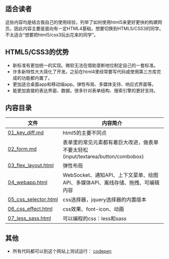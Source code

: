 ## 适合读者

这些内容均是结合我自己的使用经验，列举了如何使用html5来更好更快的构建网页。因此内容主要是面向有一定HTML4基础，想要切换到HTML5/CSS3的同学。不太适合“想要把html5/css3玩出花来的同学”。

## HTML5/CSS3的优势

* 新标准有更加统一的实现。微软无法在借助垄断地位制定自己的一套标准。
* 许多新特性大大简化了开发。之前在html4里经常要写代码或使用第三方库完成的功能都内置了。
* 更加适合桌面app和移动端app。弹性布局、多媒体支持、响应式界面等。
* 能更加直接的表达界面、数据。很多针对表单结构、搜索引擎的更好支持。

## 内容目录

| 文件 | 内容简介 |
| ------ | ------ |
| [01_key_diff.md](01_key_diff.md)  | html5的主要不同点 |
| [02_form.md](02_form.md)  | 表单里的常见元素都有着巨大改进，做表单不要太轻松(input/textarea/button/combobox) |
| [03_flex_layout.html](03_flex_layout.html) | 弹性布局 |
| [04_webapp.html](04_webapp.html) | WebSocket、通知API、上下文菜单、绘图API、多媒体API、离线存储、拖拽、可编辑内容 |
| [05_css_selector.html](05_css_selector.html) | css选择器，jquery选择器的内置版本 |
| [06_css_effect.html](06_css_effect.html) | css效果、font-icon、动画 |
| [07_less_sass.html](07_less_sass.html) | 可以编程的css：less和sass |

## 其他
* 所有代码都可以到这个网站上测试运行： [codepen](http://codepen.io/pen/)
